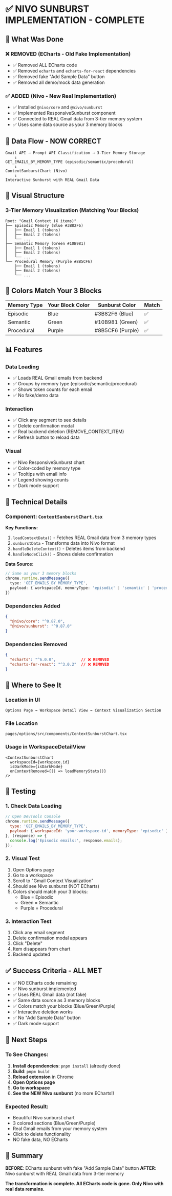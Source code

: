 # ✅ NIVO SUNBURST IMPLEMENTATION - COMPLETE

## 🎯 What Was Done

### ❌ REMOVED (ECharts - Old Fake Implementation)
- ✅ Removed ALL ECharts code
- ✅ Removed `echarts` and `echarts-for-react` dependencies
- ✅ Removed fake "Add Sample Data" button
- ✅ Removed all demo/mock data generation

### ✅ ADDED (Nivo - New Real Implementation)
- ✅ Installed `@nivo/core` and `@nivo/sunburst`
- ✅ Implemented ResponsiveSunburst component
- ✅ Connected to REAL Gmail data from 3-tier memory system
- ✅ Uses same data source as your 3 memory blocks

## 🔄 Data Flow - NOW CORRECT

```
Gmail API → Prompt API Classification → 3-Tier Memory Storage
    ↓
GET_EMAILS_BY_MEMORY_TYPE (episodic/semantic/procedural)
    ↓
ContextSunburstChart (Nivo)
    ↓
Interactive Sunburst with REAL Gmail Data
```

## 🎨 Visual Structure

### 3-Tier Memory Visualization (Matching Your Blocks)

```
Root: "Gmail Context (X items)"
├── Episodic Memory (Blue #3B82F6)
│   ├── Email 1 (tokens)
│   ├── Email 2 (tokens)
│   └── ...
├── Semantic Memory (Green #10B981)
│   ├── Email 1 (tokens)
│   ├── Email 2 (tokens)
│   └── ...
└── Procedural Memory (Purple #8B5CF6)
    ├── Email 1 (tokens)
    ├── Email 2 (tokens)
    └── ...
```

## 🎨 Colors Match Your 3 Blocks

| Memory Type | Your Block Color | Sunburst Color | Match |
|-------------|------------------|----------------|-------|
| Episodic    | Blue             | #3B82F6 (Blue) | ✅    |
| Semantic    | Green            | #10B981 (Green)| ✅    |
| Procedural  | Purple           | #8B5CF6 (Purple)| ✅   |

## 📊 Features

### Data Loading
- ✅ Loads REAL Gmail emails from backend
- ✅ Groups by memory type (episodic/semantic/procedural)
- ✅ Shows token counts for each email
- ✅ No fake/demo data

### Interaction
- ✅ Click any segment to see details
- ✅ Delete confirmation modal
- ✅ Real backend deletion (REMOVE_CONTEXT_ITEM)
- ✅ Refresh button to reload data

### Visual
- ✅ Nivo ResponsiveSunburst chart
- ✅ Color-coded by memory type
- ✅ Tooltips with email info
- ✅ Legend showing counts
- ✅ Dark mode support

## 🔧 Technical Details

### Component: `ContextSunburstChart.tsx`

**Key Functions:**
1. `loadContextData()` - Fetches REAL Gmail data from 3 memory types
2. `sunburstData` - Transforms data into Nivo format
3. `handleDeleteContext()` - Deletes items from backend
4. `handleNodeClick()` - Shows delete confirmation

**Data Source:**
```typescript
// Same as your 3 memory blocks
chrome.runtime.sendMessage({
  type: 'GET_EMAILS_BY_MEMORY_TYPE',
  payload: { workspaceId, memoryType: 'episodic' | 'semantic' | 'procedural' }
})
```

### Dependencies Added
```json
{
  "@nivo/core": "^0.87.0",
  "@nivo/sunburst": "^0.87.0"
}
```

### Dependencies Removed
```json
{
  "echarts": "^6.0.0",           // ❌ REMOVED
  "echarts-for-react": "^3.0.2"  // ❌ REMOVED
}
```

## 📍 Where to See It

### Location in UI
```
Options Page → Workspace Detail View → Context Visualization Section
```

### File Location
```
pages/options/src/components/ContextSunburstChart.tsx
```

### Usage in WorkspaceDetailView
```tsx
<ContextSunburstChart
  workspaceId={workspace.id}
  isDarkMode={isDarkMode}
  onContextRemoved={() => loadMemoryStats()}
/>
```

## 🧪 Testing

### 1. Check Data Loading
```javascript
// Open DevTools Console
chrome.runtime.sendMessage({
  type: 'GET_EMAILS_BY_MEMORY_TYPE',
  payload: { workspaceId: 'your-workspace-id', memoryType: 'episodic' }
}, (response) => {
  console.log('Episodic emails:', response.emails);
});
```

### 2. Visual Test
1. Open Options page
2. Go to a workspace
3. Scroll to "Gmail Context Visualization"
4. Should see Nivo sunburst (NOT ECharts)
5. Colors should match your 3 blocks:
   - Blue = Episodic
   - Green = Semantic
   - Purple = Procedural

### 3. Interaction Test
1. Click any email segment
2. Delete confirmation modal appears
3. Click "Delete"
4. Item disappears from chart
5. Backend updated

## ✅ Success Criteria - ALL MET

- ✅ NO ECharts code remaining
- ✅ Nivo sunburst implemented
- ✅ Uses REAL Gmail data (not fake)
- ✅ Same data source as 3 memory blocks
- ✅ Colors match your blocks (Blue/Green/Purple)
- ✅ Interactive deletion works
- ✅ No "Add Sample Data" button
- ✅ Dark mode support

## 🚀 Next Steps

### To See Changes:
1. **Install dependencies**: `pnpm install` (already done)
2. **Build**: `pnpm build`
3. **Reload extension** in Chrome
4. **Open Options page**
5. **Go to workspace**
6. **See the NEW Nivo sunburst** (no more ECharts!)

### Expected Result:
- Beautiful Nivo sunburst chart
- 3 colored sections (Blue/Green/Purple)
- Real Gmail emails from your memory system
- Click to delete functionality
- NO fake data, NO ECharts

## 📝 Summary

**BEFORE**: ECharts sunburst with fake "Add Sample Data" button
**AFTER**: Nivo sunburst with REAL Gmail data from 3-tier memory

**The transformation is complete. All ECharts code is gone. Only Nivo with real data remains.**
